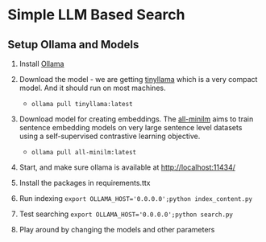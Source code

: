 # Simple LLM Based Search


## Setup Ollama and Models
1. Install [Ollama](https://ollama.com/download)
2. Download the model - we are getting [tinyllama](https://ollama.com/library/tinyllama) which is a very compact model. And it should run on most machines.
    - `ollama pull tinyllama:latest`
3. Download model for creating embeddings. The [all-minilm](https://ollama.com/library/all-minilm) aims to train sentence embedding models on very large sentence level datasets using a self-supervised contrastive learning objective.
    - `ollama pull all-minilm:latest`
4. Start, and make sure ollama is available at [http://localhost:11434/](http://localhost:11434/)

5. Install the packages in requirements.ttx
6. Run indexing
    `export OLLAMA_HOST='0.0.0.0';python index_content.py`
7. Test searching
    `export OLLAMA_HOST='0.0.0.0';python search.py `
8. Play around by changing the models and other parameters

